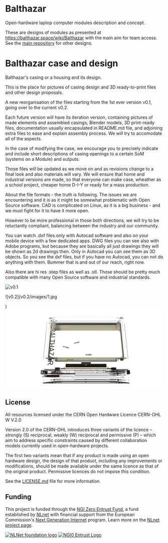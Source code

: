 # Balthazar

Open-hardware laptop computer modules description and concept.

These are designs of  modules as presented at https://balthazar.space/wiki/Balthazar with the main aim for team access. See the [main repository](https://github.com/balthazar-space/balthazar) for other designs.

# Balthazar case and design 

Balthazar's casing or a housing and its design.

This is the place for pictures of casing design and 3D ready-to-print files and other design proposals.

A new reorganisation of the files starting from the 1st ever version v0.1, going over to the current v0.2.

Each future version will have its iteration version, containing pictures of made elements and assembled casings, Blender models, 
3D print-ready files, documentation usually encapsulated in README.md file, and adjoining extra files to ease and explain assembly process. 
We will try to accomodate all of the aspects. 

In the case of modifying the case, we encourage you to precisely indicate and include short descriptions of casing openings 
to a certain SoM (systems on a Module) and outputs.

Those files will be updated as we move on and as revisions change to a final look and also materials will vary.
We will ensure that home and industrial versions are made, so that everyone can make case, wheather as a school project, 
cheaper home D-I-Y or ready for a mass production.

About the file formats - the truth is following.
The issues we are encountering and it is as it might be
somewhat problematic with Open Source software. 
CAD is complicated on Linux, as it is a big
business - and we must fight for it to have it more open.

However to be more professional in those both directions, we will try to be reluctantly compliant, 
balancing between the industry and our community.  

You can watch .dxf files only with Autocad software and also on your mobile 
device with a few dedicated apps. 
DWG files you can see also with Adobe programs, but because they are
basically all just drawings they will be shown as 2d drawings then. 
Only in Autocad you can see them as 3D objects.
So you see the dxf files, but if you have no Autocad, you can not do anything with them.
Bummer that is and out of our reach, right now.

Also there are hi res .step files as well as .stl.
Those should be pretty much compatible with many Open Source software and industrial standards.


![v0.1](v0.1/images/z1.png)

![v0.2](v0.2/images/1.jpg

)![v0.3](v0.3/47B.png)

## License

All resources licensed under the CERN Open Hardware Licence CERN-OHL W V.2.0

Version 2.0 of the CERN-OHL introduces three variants of the licence – strongly (S) reciprocal, weakly (W) reciprocal and permissive (P) – which aim to address specific constraints caused by different collaboration models currently used in open-hardware projects. 

The first two variants mean that if any product is made using an open hardware design, the design of that product, including any improvements or modifications, should be made available under the same licence as that of the original product. Permissive licences do not impose this condition.

See the [LICENSE.md](./LICENSE.md) file for more information.

## Funding

This project is funded through the [NGI Zero Entrust Fund](https://nlnet.nl/entrust), a fund
established by [NLnet](https://nlnet.nl) with financial support from the European Commission's
[Next Generation Internet](https://ngi.eu) program. Learn more on the [NLnet project page](https://nlnet.nl/project/Balthazar-Casing/).

[<img src="https://nlnet.nl/logo/banner.png" alt="NLNet foundation logo" width="300" />](https://nlnet.nl)
[<img src="https://nlnet.nl/image/logos/NGI0Entrust_tag.svg" alt="NGI0 Entrust Logo" width="300" />](https://nlnet.nl/entrust)
